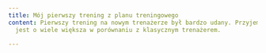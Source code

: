 ```yaml
---
title: Mój pierwszy trening z planu treningowego
content: Pierwszy trening na nowym trenażerze był bardzo udany. Przyjemność z jazdy
  jest o wiele większa w porównaniu z klasycznym trenażerem.

---
```


